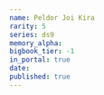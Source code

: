```yaml
---
name: Peldor Joi Kira
rarity: 5
series: ds9
memory_alpha:
bigbook_tier: -1
in_portal: true
date:
published: true
---
```



